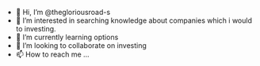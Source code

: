 - 👋 Hi, I’m @thegloriousroad-s
- 👀 I’m interested in searching knowledge about companies which i would to investing.
- 🌱 I’m currently learning options
- 💞️ I’m looking to collaborate on investing
- 📫 How to reach me ...

<!---
thegloriousroad-s/thegloriousroad-s is a ✨ special ✨ repository because its `README.md` (this file) appears on your GitHub profile.
You can click the Preview link to take a look at your changes.
--->
